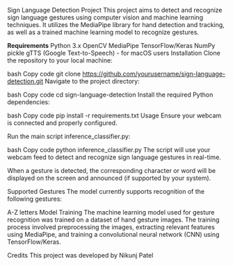 Sign Language Detection Project
This project aims to detect and recognize sign language gestures using computer vision and machine learning techniques. It utilizes the MediaPipe library for hand detection and tracking, as well as a trained machine learning model to recognize gestures.

**Requirements**
Python 3.x
OpenCV
MediaPipe
TensorFlow/Keras
NumPy
pickle
gTTS (Google Text-to-Speech) - for macOS users
Installation
Clone the repository to your local machine:

bash
Copy code
git clone https://github.com/yourusername/sign-language-detection.git
Navigate to the project directory:

bash
Copy code
cd sign-language-detection
Install the required Python dependencies:

bash
Copy code
pip install -r requirements.txt
Usage
Ensure your webcam is connected and properly configured.

Run the main script inference_classifier.py:

bash
Copy code
python inference_classifier.py
The script will use your webcam feed to detect and recognize sign language gestures in real-time.

When a gesture is detected, the corresponding character or word will be displayed on the screen and announced (if supported by your system).

Supported Gestures
The model currently supports recognition of the following gestures:

A-Z letters
Model Training
The machine learning model used for gesture recognition was trained on a dataset of hand gesture images. The training process involved preprocessing the images, extracting relevant features using MediaPipe, and training a convolutional neural network (CNN) using TensorFlow/Keras.

Credits
This project was developed by Nikunj Patel
